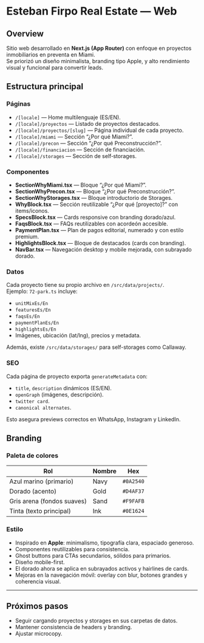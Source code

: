 # Esteban Firpo Real Estate — Web

## Overview
Sitio web desarrollado en **Next.js (App Router)** con enfoque en proyectos inmobiliarios en preventa en Miami.  
Se priorizó un diseño minimalista, branding tipo Apple, y alto rendimiento visual y funcional para convertir leads.

## Estructura principal

### Páginas
- `/[locale]` — Home multilenguaje (ES/EN).
- `/[locale]/proyectos` — Listado de proyectos destacados.
- `/[locale]/proyectos/[slug]` — Página individual de cada proyecto.
- `/[locale]/miami` — Sección “¿Por qué Miami?”.
- `/[locale]/precon` — Sección “¿Por qué Preconstrucción?”.
- `/[locale]/financiacion` — Sección de financiación.
- `/[locale]/storages` — Sección de self‑storages.

### Componentes
- **SectionWhyMiami.tsx** — Bloque “¿Por qué Miami?”.
- **SectionWhyPrecon.tsx** — Bloque “¿Por qué Preconstrucción?”.
- **SectionWhyStorages.tsx** — Bloque introductorio de Storages.
- **WhyBlock.tsx** — Sección reutilizable “¿Por qué [proyecto]?” con items/iconos.
- **SpecsBlock.tsx** — Cards responsive con branding dorado/azul.
- **FaqsBlock.tsx** — FAQs reutilizables con acordeón accesible.
- **PaymentPlan.tsx** — Plan de pagos editorial, numerado y con estilo premium.
- **HighlightsBlock.tsx** — Bloque de destacados (cards con branding).
- **NavBar.tsx** — Navegación desktop y mobile mejorada, con subrayado dorado.

### Datos
Cada proyecto tiene su propio archivo en `/src/data/projects/`.  
Ejemplo: `72-park.ts` incluye:
- `unitMixEs/En`
- `featuresEs/En`
- `faqsEs/En`
- `paymentPlanEs/En`
- `highlightsEs/En`
- Imágenes, ubicación (lat/lng), precios y metadata.

Además, existe `/src/data/storages/` para self-storages como Callaway.

### SEO
Cada página de proyecto exporta `generateMetadata` con:
- `title`, `description` dinámicos (ES/EN).
- `openGraph` (imágenes, descripción).
- `twitter card`.
- `canonical alternates`.

Esto asegura previews correctos en WhatsApp, Instagram y LinkedIn.

## Branding

### Paleta de colores

| Rol | Nombre | Hex |
|-----|--------|-----|
| Azul marino (primario) | Navy | `#0A2540` |
| Dorado (acento) | Gold | `#D4AF37` |
| Gris arena (fondos suaves) | Sand | `#F9FAFB` |
| Tinta (texto principal) | Ink | `#0E1624` |

### Estilo
- Inspirado en **Apple**: minimalismo, tipografía clara, espaciado generoso.
- Componentes reutilizables para consistencia.
- Ghost buttons para CTAs secundarios, sólidos para primarios.
- Diseño mobile-first.
- El dorado ahora se aplica en subrayados activos y hairlines de cards.
- Mejoras en la navegación móvil: overlay con blur, botones grandes y coherencia visual.

---

## Próximos pasos
- Seguir cargando proyectos y storages en sus carpetas de datos.
- Mantener consistencia de headers y branding.
- Ajustar microcopy.
